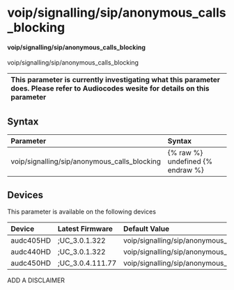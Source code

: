 ﻿---
description: voip/signalling/sip/anonymous_calls_blocking
search: false
---

# voip/signalling/sip/anonymous_calls_blocking

#### voip/signalling/sip/anonymous_calls_blocking

voip/signalling/sip/anonymous_calls_blocking


| This parameter is currently investigating what this parameter does. Please refer to Audiocodes wesite for details on this parameter | 
| :--- |

## Syntax
| Parameter | Syntax |
| :--- | :--- |
|voip/signalling/sip/anonymous_calls_blocking | {% raw %} undefined {% endraw %}|

## Devices
This parameter is available on the following devices

| Device | Latest Firmware | Default Value |
|:---|:---|:---|
| audc405HD | ;UC_3.0.1.322 | voip/signalling/sip/anonymous_calls_blocking=0 
| audc440HD | ;UC_3.0.1.322 | voip/signalling/sip/anonymous_calls_blocking=0 
| audc450HD | ;UC_3.0.4.111.77 | voip/signalling/sip/anonymous_calls_blocking=0 

ADD A DISCLAIMER

